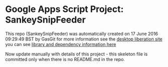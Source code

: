 # Google Apps Script Project: SankeySnipFeeder
This repo (SankeySnipFeeder) was automatically created on 17 June 2016 09:29:49 BST by GasGit
for more information see the [desktop liberation site](http://ramblings.mcpher.com/Home/excelquirks/drivesdk/gettinggithubready "desktop liberation")
you can see [library and dependency information here](dependencies.md)

Now update manually with details of this project - this skeleton file is committed only when there is no README.md in the repo.